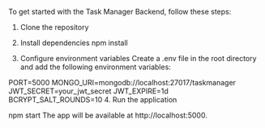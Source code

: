To get started with the Task Manager Backend, follow these steps:

1. Clone the repository

2. Install dependencies
npm install
3. Configure environment variables
Create a .env file in the root directory and add the following environment variables:

PORT=5000
MONGO_URI=mongodb://localhost:27017/taskmanager
JWT_SECRET=your_jwt_secret
JWT_EXPIRE=1d
BCRYPT_SALT_ROUNDS=10
4. Run the application

npm start
The app will be available at http://localhost:5000.
